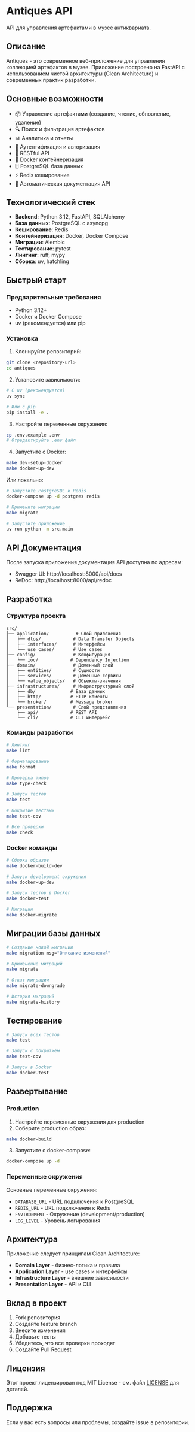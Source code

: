 # Antiques API

API для управления артефактами в музее антиквариата.

## Описание

Antiques - это современное веб-приложение для управления коллекцией артефактов в музее. Приложение построено на FastAPI с использованием чистой архитектуры (Clean Architecture) и современных практик разработки.

## Основные возможности

- 📦 Управление артефактами (создание, чтение, обновление, удаление)
- 🔍 Поиск и фильтрация артефактов
- 📊 Аналитика и отчеты
- 🔐 Аутентификация и авторизация
- 📱 RESTful API
- 🐳 Docker контейнеризация
- 🗄️ PostgreSQL база данных
- ⚡ Redis кеширование
- 📝 Автоматическая документация API

## Технологический стек

- **Backend**: Python 3.12, FastAPI, SQLAlchemy
- **База данных**: PostgreSQL с asyncpg
- **Кеширование**: Redis
- **Контейнеризация**: Docker, Docker Compose
- **Миграции**: Alembic
- **Тестирование**: pytest
- **Линтинг**: ruff, mypy
- **Сборка**: uv, hatchling

## Быстрый старт

### Предварительные требования

- Python 3.12+
- Docker и Docker Compose
- uv (рекомендуется) или pip

### Установка

1. Клонируйте репозиторий:
```bash
git clone <repository-url>
cd antiques
```

2. Установите зависимости:
```bash
# С uv (рекомендуется)
uv sync

# Или с pip
pip install -e .
```

3. Настройте переменные окружения:
```bash
cp .env.example .env
# Отредактируйте .env файл
```

4. Запустите с Docker:
```bash
make dev-setup-docker
make docker-up-dev
```

Или локально:
```bash
# Запустите PostgreSQL и Redis
docker-compose up -d postgres redis

# Примените миграции
make migrate

# Запустите приложение
uv run python -m src.main
```

## API Документация

После запуска приложения документация API доступна по адресам:
- Swagger UI: http://localhost:8000/api/docs
- ReDoc: http://localhost:8000/api/redoc

## Разработка

### Структура проекта

```
src/
├── application/          # Слой приложения
│   ├── dtos/            # Data Transfer Objects
│   ├── interfaces/      # Интерфейсы
│   └── use_cases/       # Use cases
├── config/              # Конфигурация
│   └── ioc/            # Dependency Injection
├── domain/              # Доменный слой
│   ├── entities/        # Сущности
│   ├── services/        # Доменные сервисы
│   └── value_objects/   # Объекты-значения
├── infrastructures/     # Инфраструктурный слой
│   ├── db/             # База данных
│   ├── http/           # HTTP клиенты
│   └── broker/         # Message broker
└── presentation/        # Слой представления
    ├── api/            # REST API
    └── cli/            # CLI интерфейс
```

### Команды разработки

```bash
# Линтинг
make lint

# Форматирование
make format

# Проверка типов
make type-check

# Запуск тестов
make test

# Покрытие тестами
make test-cov

# Все проверки
make check
```

### Docker команды

```bash
# Сборка образов
make docker-build-dev

# Запуск development окружения
make docker-up-dev

# Запуск тестов в Docker
make docker-test

# Миграции
make docker-migrate
```

## Миграции базы данных

```bash
# Создание новой миграции
make migration msg="Описание изменений"

# Применение миграций
make migrate

# Откат миграции
make migrate-downgrade

# История миграций
make migrate-history
```

## Тестирование

```bash
# Запуск всех тестов
make test

# Запуск с покрытием
make test-cov

# Запуск в Docker
make docker-test
```

## Развертывание

### Production

1. Настройте переменные окружения для production
2. Соберите production образ:
```bash
make docker-build
```

3. Запустите с docker-compose:
```bash
docker-compose up -d
```

### Переменные окружения

Основные переменные окружения:
- `DATABASE_URL` - URL подключения к PostgreSQL
- `REDIS_URL` - URL подключения к Redis
- `ENVIRONMENT` - Окружение (development/production)
- `LOG_LEVEL` - Уровень логирования

## Архитектура

Приложение следует принципам Clean Architecture:

- **Domain Layer** - бизнес-логика и правила
- **Application Layer** - use cases и интерфейсы
- **Infrastructure Layer** - внешние зависимости
- **Presentation Layer** - API и CLI

## Вклад в проект

1. Fork репозитория
2. Создайте feature branch
3. Внесите изменения
4. Добавьте тесты
5. Убедитесь, что все проверки проходят
6. Создайте Pull Request

## Лицензия

Этот проект лицензирован под MIT License - см. файл [LICENSE](LICENSE) для деталей.

## Поддержка

Если у вас есть вопросы или проблемы, создайте issue в репозитории.
